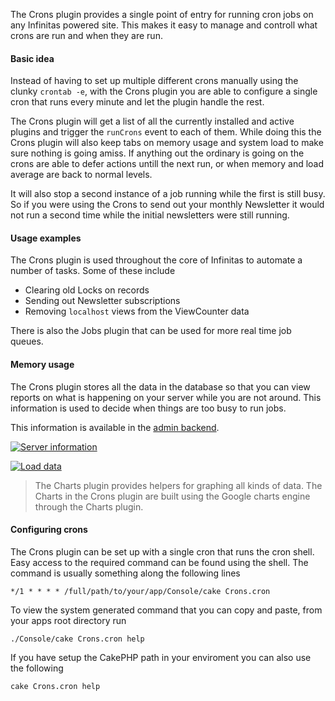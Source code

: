 The Crons plugin provides a single point of entry for running cron jobs on any Infinitas powered site. This makes it easy to manage and controll what crons are run and when they are run.

#### Basic idea

Instead of having to set up multiple different crons manually using the clunky `crontab -e`, with the Crons plugin you are able to configure a single cron that runs every minute and let the plugin handle the rest.

The Crons plugin will get a list of all the currently installed and active plugins and trigger the `runCrons` event to each of them. While doing this the Crons plugin will also keep tabs on memory usage and system load to make sure nothing is going amiss. If anything out the ordinary is going on the crons are able to defer actions untill the next run, or when memory and load average are back to normal levels.

It will also stop a second instance of a job running while the first is still busy. So if you were using the Crons to send out your monthly Newsletter it would not run a second time while the initial newsletters were still running.

#### Usage examples

The Crons plugin is used throughout the core of Infinitas to automate a number of tasks. Some of these include

- Clearing old Locks on records
- Sending out Newsletter subscriptions
- Removing `localhost` views from the ViewCounter data

There is also the Jobs plugin that can be used for more real time job queues.

#### Memory usage

The Crons plugin stores all the data in the database so that you can view reports on what is happening on your server while you are not around. This information is used to decide when things are too busy to run jobs.

This information is available in the [admin backend](/admin/crons).

[![](http://assets.infinitas-cms.org/docs/Core/Crons/status.png "Server information")](http://assets.infinitas-cms.org/docs/Core/Crons/status.png)

[![](http://assets.infinitas-cms.org/docs/Core/Crons/load.png "Load data")](http://assets.infinitas-cms.org/docs/Core/Crons/load.png)

> The Charts plugin provides helpers for graphing all kinds of data. The Charts in the Crons plugin are built using the Google charts engine through the Charts plugin.

#### Configuring crons

The Crons plugin can be set up with a single cron that runs the cron shell. Easy access to the required command can be found using the shell. The command is usually something along the following lines

	*/1 * * * * /full/path/to/your/app/Console/cake Crons.cron

To view the system generated command that you can copy and paste, from your apps root directory run

	./Console/cake Crons.cron help

If you have setup the CakePHP path in your enviroment you can also use the following

	cake Crons.cron help
